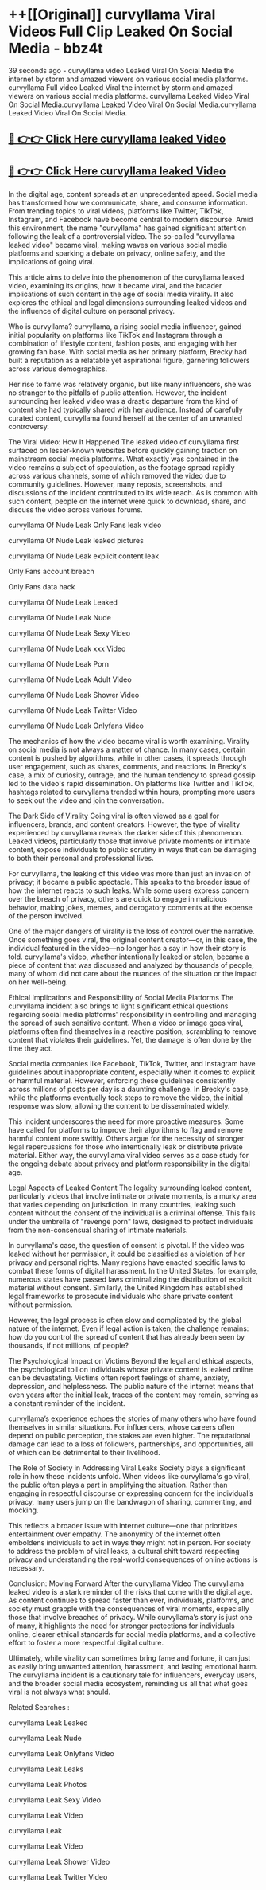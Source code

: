 # ++[[Original]] curvyllama Viral Videos Full Clip Leaked On Social Media - bbz4t<br>

39 seconds ago - curvyllama video Leaked Viral On Social Media the internet by storm and amazed viewers on various social media platforms.
curvyllama Full video Leaked Viral the internet by storm and amazed viewers on various social media platforms. curvyllama Leaked Video Viral On Social Media.curvyllama Leaked Video Viral On Social Media.curvyllama Leaked Video Viral On Social Media.<br>


## [🔴 👉👉 Click Here curvyllama leaked Video ](https://onlyclips.site?title=curvyllama&ref=git)

## [🔴 👉👉 Click Here curvyllama leaked Video ](https://onlyclips.site?title=curvyllama&ref=git)

In the digital age, content spreads at an unprecedented speed. Social media has transformed how we communicate, share, and consume information. From trending topics to viral videos, platforms like Twitter, TikTok, Instagram, and Facebook have become central to modern discourse. Amid this environment, the name "curvyllama" has gained significant attention following the leak of a controversial video. The so-called "curvyllama leaked video" became viral, making waves on various social media platforms and sparking a debate on privacy, online safety, and the implications of going viral.

This article aims to delve into the phenomenon of the curvyllama leaked video, examining its origins, how it became viral, and the broader implications of such content in the age of social media virality. It also explores the ethical and legal dimensions surrounding leaked videos and the influence of digital culture on personal privacy.

Who is curvyllama?
curvyllama, a rising social media influencer, gained initial popularity on platforms like TikTok and Instagram through a combination of lifestyle content, fashion posts, and engaging with her growing fan base. With social media as her primary platform, Brecky had built a reputation as a relatable yet aspirational figure, garnering followers across various demographics.

Her rise to fame was relatively organic, but like many influencers, she was no stranger to the pitfalls of public attention. However, the incident surrounding her leaked video was a drastic departure from the kind of content she had typically shared with her audience. Instead of carefully curated content, curvyllama found herself at the center of an unwanted controversy.

The Viral Video: How It Happened
The leaked video of curvyllama first surfaced on lesser-known websites before quickly gaining traction on mainstream social media platforms. What exactly was contained in the video remains a subject of speculation, as the footage spread rapidly across various channels, some of which removed the video due to community guidelines. However, many reposts, screenshots, and discussions of the incident contributed to its wide reach. As is common with such content, people on the internet were quick to download, share, and discuss the video across various forums.

curvyllama Of Nude Leak Only Fans leak video

curvyllama Of Nude Leak leaked pictures

curvyllama Of Nude Leak explicit content leak

Only Fans account breach

Only Fans data hack

curvyllama Of Nude Leak Leaked

curvyllama Of Nude Leak Nude

curvyllama Of Nude Leak Sexy Video

curvyllama Of Nude Leak xxx Video

curvyllama Of Nude Leak Porn

curvyllama Of Nude Leak Adult Video

curvyllama Of Nude Leak Shower Video

curvyllama Of Nude Leak Twitter Video

curvyllama Of Nude Leak Onlyfans Video

The mechanics of how the video became viral is worth examining. Virality on social media is not always a matter of chance. In many cases, certain content is pushed by algorithms, while in other cases, it spreads through user engagement, such as shares, comments, and reactions. In Brecky's case, a mix of curiosity, outrage, and the human tendency to spread gossip led to the video's rapid dissemination. On platforms like Twitter and TikTok, hashtags related to curvyllama trended within hours, prompting more users to seek out the video and join the conversation.

The Dark Side of Virality
Going viral is often viewed as a goal for influencers, brands, and content creators. However, the type of virality experienced by curvyllama reveals the darker side of this phenomenon. Leaked videos, particularly those that involve private moments or intimate content, expose individuals to public scrutiny in ways that can be damaging to both their personal and professional lives.

For curvyllama, the leaking of this video was more than just an invasion of privacy; it became a public spectacle. This speaks to the broader issue of how the internet reacts to such leaks. While some users express concern over the breach of privacy, others are quick to engage in malicious behavior, making jokes, memes, and derogatory comments at the expense of the person involved.

One of the major dangers of virality is the loss of control over the narrative. Once something goes viral, the original content creator—or, in this case, the individual featured in the video—no longer has a say in how their story is told. curvyllama's video, whether intentionally leaked or stolen, became a piece of content that was discussed and analyzed by thousands of people, many of whom did not care about the nuances of the situation or the impact on her well-being.

Ethical Implications and Responsibility of Social Media Platforms
The curvyllama incident also brings to light significant ethical questions regarding social media platforms' responsibility in controlling and managing the spread of such sensitive content. When a video or image goes viral, platforms often find themselves in a reactive position, scrambling to remove content that violates their guidelines. Yet, the damage is often done by the time they act.

Social media companies like Facebook, TikTok, Twitter, and Instagram have guidelines about inappropriate content, especially when it comes to explicit or harmful material. However, enforcing these guidelines consistently across millions of posts per day is a daunting challenge. In Brecky's case, while the platforms eventually took steps to remove the video, the initial response was slow, allowing the content to be disseminated widely.

This incident underscores the need for more proactive measures. Some have called for platforms to improve their algorithms to flag and remove harmful content more swiftly. Others argue for the necessity of stronger legal repercussions for those who intentionally leak or distribute private material. Either way, the curvyllama viral video serves as a case study for the ongoing debate about privacy and platform responsibility in the digital age.

Legal Aspects of Leaked Content
The legality surrounding leaked content, particularly videos that involve intimate or private moments, is a murky area that varies depending on jurisdiction. In many countries, leaking such content without the consent of the individual is a criminal offense. This falls under the umbrella of "revenge porn" laws, designed to protect individuals from the non-consensual sharing of intimate materials.

In curvyllama's case, the question of consent is pivotal. If the video was leaked without her permission, it could be classified as a violation of her privacy and personal rights. Many regions have enacted specific laws to combat these forms of digital harassment. In the United States, for example, numerous states have passed laws criminalizing the distribution of explicit material without consent. Similarly, the United Kingdom has established legal frameworks to prosecute individuals who share private content without permission.

However, the legal process is often slow and complicated by the global nature of the internet. Even if legal action is taken, the challenge remains: how do you control the spread of content that has already been seen by thousands, if not millions, of people?

The Psychological Impact on Victims
Beyond the legal and ethical aspects, the psychological toll on individuals whose private content is leaked online can be devastating. Victims often report feelings of shame, anxiety, depression, and helplessness. The public nature of the internet means that even years after the initial leak, traces of the content may remain, serving as a constant reminder of the incident.

curvyllama’s experience echoes the stories of many others who have found themselves in similar situations. For influencers, whose careers often depend on public perception, the stakes are even higher. The reputational damage can lead to a loss of followers, partnerships, and opportunities, all of which can be detrimental to their livelihood.

The Role of Society in Addressing Viral Leaks
Society plays a significant role in how these incidents unfold. When videos like curvyllama's go viral, the public often plays a part in amplifying the situation. Rather than engaging in respectful discourse or expressing concern for the individual’s privacy, many users jump on the bandwagon of sharing, commenting, and mocking.

This reflects a broader issue with internet culture—one that prioritizes entertainment over empathy. The anonymity of the internet often emboldens individuals to act in ways they might not in person. For society to address the problem of viral leaks, a cultural shift toward respecting privacy and understanding the real-world consequences of online actions is necessary.

Conclusion: Moving Forward After the curvyllama Video
The curvyllama leaked video is a stark reminder of the risks that come with the digital age. As content continues to spread faster than ever, individuals, platforms, and society must grapple with the consequences of viral moments, especially those that involve breaches of privacy. While curvyllama’s story is just one of many, it highlights the need for stronger protections for individuals online, clearer ethical standards for social media platforms, and a collective effort to foster a more respectful digital culture.

Ultimately, while virality can sometimes bring fame and fortune, it can just as easily bring unwanted attention, harassment, and lasting emotional harm. The curvyllama incident is a cautionary tale for influencers, everyday users, and the broader social media ecosystem, reminding us all that what goes viral is not always what should.

Related Searches :

curvyllama Leak Leaked

curvyllama Leak Nude

curvyllama Leak Onlyfans Video

curvyllama Leak Leaks

curvyllama Leak Photos

curvyllama Leak Sexy Video

curvyllama Leak Video

curvyllama Leak

curvyllama Leak Video

curvyllama Leak Shower Video

curvyllama Leak Twitter Video


